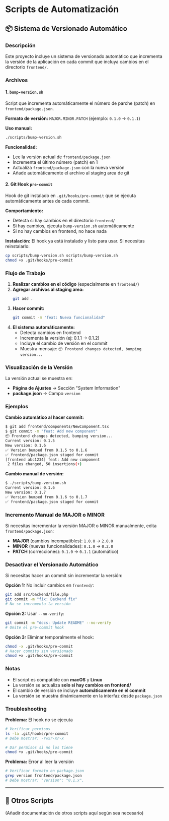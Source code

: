 # Scripts de Automatización

## 📦 Sistema de Versionado Automático

### Descripción

Este proyecto incluye un sistema de versionado automático que incrementa la versión de la aplicación en cada commit que incluya cambios en el directorio `frontend/`.

### Archivos

#### 1. `bump-version.sh`

Script que incrementa automáticamente el número de parche (patch) en `frontend/package.json`.

**Formato de versión:** `MAJOR.MINOR.PATCH` (ejemplo: `0.1.0` → `0.1.1`)

**Uso manual:**

```bash
./scripts/bump-version.sh
```

**Funcionalidad:**

-   Lee la versión actual de `frontend/package.json`
-   Incrementa el último número (patch) en 1
-   Actualiza `frontend/package.json` con la nueva versión
-   Añade automáticamente el archivo al staging area de git

#### 2. Git Hook `pre-commit`

Hook de git instalado en `.git/hooks/pre-commit` que se ejecuta automáticamente antes de cada commit.

**Comportamiento:**

-   Detecta si hay cambios en el directorio `frontend/`
-   Si hay cambios, ejecuta `bump-version.sh` automáticamente
-   Si no hay cambios en frontend, no hace nada

**Instalación:**
El hook ya está instalado y listo para usar. Si necesitas reinstalarlo:

```bash
cp scripts/bump-version.sh scripts/bump-version.sh
chmod +x .git/hooks/pre-commit
```

### Flujo de Trabajo

1. **Realizar cambios en el código** (especialmente en `frontend/`)
2. **Agregar archivos al staging area:**
    ```bash
    git add .
    ```
3. **Hacer commit:**
    ```bash
    git commit -m "feat: Nueva funcionalidad"
    ```
4. **El sistema automáticamente:**
    - Detecta cambios en frontend
    - Incrementa la versión (ej: 0.1.1 → 0.1.2)
    - Incluye el cambio de versión en el commit
    - Muestra mensaje: `📦 Frontend changes detected, bumping version...`

### Visualización de la Versión

La versión actual se muestra en:

-   **Página de Ajustes** → Sección "System Information"
-   **package.json** → Campo `version`

### Ejemplos

**Cambio automático al hacer commit:**

```bash
$ git add frontend/components/NewComponent.tsx
$ git commit -m "feat: Add new component"
📦 Frontend changes detected, bumping version...
Current version: 0.1.5
New version: 0.1.6
✅ Version bumped from 0.1.5 to 0.1.6
✅ frontend/package.json staged for commit
[frontend abc1234] feat: Add new component
 2 files changed, 50 insertions(+)
```

**Cambio manual de versión:**

```bash
$ ./scripts/bump-version.sh
Current version: 0.1.6
New version: 0.1.7
✅ Version bumped from 0.1.6 to 0.1.7
✅ frontend/package.json staged for commit
```

### Incremento Manual de MAJOR o MINOR

Si necesitas incrementar la versión MAJOR o MINOR manualmente, edita `frontend/package.json`:

-   **MAJOR** (cambios incompatibles): `1.0.0` → `2.0.0`
-   **MINOR** (nuevas funcionalidades): `0.1.0` → `0.2.0`
-   **PATCH** (correcciones): `0.1.0` → `0.1.1` (automático)

### Desactivar el Versionado Automático

Si necesitas hacer un commit sin incrementar la versión:

**Opción 1:** No incluir cambios en `frontend/`:

```bash
git add src/backend/file.php
git commit -m "fix: Backend fix"
# No se incrementa la versión
```

**Opción 2:** Usar `--no-verify`:

```bash
git commit -m "docs: Update README" --no-verify
# Omite el pre-commit hook
```

**Opción 3:** Eliminar temporalmente el hook:

```bash
chmod -x .git/hooks/pre-commit
# Hacer commits sin versionado
chmod +x .git/hooks/pre-commit
```

### Notas

-   El script es compatible con **macOS** y **Linux**
-   La versión se actualiza **solo si hay cambios en frontend/**
-   El cambio de versión se incluye **automáticamente en el commit**
-   La versión se muestra dinámicamente en la interfaz desde `package.json`

### Troubleshooting

**Problema:** El hook no se ejecuta

```bash
# Verificar permisos
ls -la .git/hooks/pre-commit
# Debe mostrar: -rwxr-xr-x

# Dar permisos si no los tiene
chmod +x .git/hooks/pre-commit
```

**Problema:** Error al leer la versión

```bash
# Verificar formato en package.json
grep version frontend/package.json
# Debe mostrar: "version": "0.1.x",
```

---

## 🔧 Otros Scripts

(Añadir documentación de otros scripts aquí según sea necesario)
